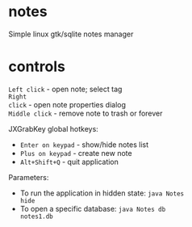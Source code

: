 notes
=====

Simple linux gtk/sqlite notes manager

controls
=====

<code>Left click</code> - open note; select tag<br>
<code>Right click</code> - open note properties dialog<br>
<code>Middle click</code> - remove note to trash or forever

JXGrabKey global hotkeys:<br>
- <code>Enter on keypad</code> - show/hide notes list<br>
- <code>Plus on keypad</code> - create new note<br>
- <code>Alt+Shift+Q</code> - quit application

Parameters:<br>
- To run the application in hidden state: <code>java Notes hide</code><br>
- To open a specific database: <code>java Notes db notes1.db</code>
